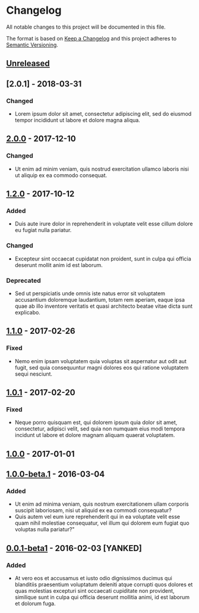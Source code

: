 # Changelog
All notable changes to this project will be documented in this file.

The format is based on [Keep a Changelog](http://keepachangelog.com/en/1.0.0/)
and this project adheres to [Semantic Versioning](http://semver.org/spec/v2.0.0.html).

## [Unreleased]

## [2.0.1] - 2018-03-31
### Changed
- Lorem ipsum dolor sit amet, consectetur adipiscing elit, sed do eiusmod tempor incididunt ut labore et dolore magna aliqua.

## [2.0.0] - 2017-12-10
### Changed
- Ut enim ad minim veniam, quis nostrud exercitation ullamco laboris nisi ut aliquip ex ea commodo consequat.

## [1.2.0] - 2017-10-12
### Added
- Duis aute irure dolor in reprehenderit in voluptate velit esse cillum dolore eu fugiat nulla pariatur.

### Changed
- Excepteur sint occaecat cupidatat non proident, sunt in culpa qui officia deserunt mollit anim id est laborum.

### Deprecated
- Sed ut perspiciatis unde omnis iste natus error sit voluptatem accusantium doloremque laudantium, totam rem aperiam, eaque ipsa quae ab illo inventore veritatis et quasi architecto beatae vitae dicta sunt explicabo.

## [1.1.0] - 2017-02-26
### Fixed
-  Nemo enim ipsam voluptatem quia voluptas sit aspernatur aut odit aut fugit, sed quia consequuntur magni dolores eos qui ratione voluptatem sequi nesciunt.

## [1.0.1] - 2017-02-20
### Fixed
- Neque porro quisquam est, qui dolorem ipsum quia dolor sit amet, consectetur, adipisci velit, sed quia non numquam eius modi tempora incidunt ut labore et dolore magnam aliquam quaerat voluptatem.

## [1.0.0] - 2017-01-01

## [1.0.0-beta.1] - 2016-03-04
### Added
- Ut enim ad minima veniam, quis nostrum exercitationem ullam corporis suscipit laboriosam, nisi ut aliquid ex ea commodi consequatur?
- Quis autem vel eum iure reprehenderit qui in ea voluptate velit esse quam nihil molestiae consequatur, vel illum qui dolorem eum fugiat quo voluptas nulla pariatur?"

## [0.0.1-beta1] - 2016-02-03 [YANKED]
### Added
- At vero eos et accusamus et iusto odio dignissimos ducimus qui blanditiis praesentium voluptatum deleniti atque corrupti quos dolores et quas molestias excepturi sint occaecati cupiditate non provident, similique sunt in culpa qui officia deserunt mollitia animi, id est laborum et dolorum fuga.

[Unreleased]: https://bitbucket.org/organisation_name/repository_name/branches/compare/develop%0Dv2.0.0
[2.0.0]: https://bitbucket.org/organisation_name/repository_name/branches/compare/v2.0.0%0Dv1.2.0
[1.2.0]: https://bitbucket.org/organisation_name/repository_name/branches/compare/v1.2.0%0Dv1.1.0
[1.1.0]: https://bitbucket.org/organisation_name/repository_name/branches/compare/v1.1.0%0Dv1.0.1
[1.0.1]: https://bitbucket.org/organisation_name/repository_name/branches/compare/v1.0.1%0Dv1.0.0
[1.0.0]: https://bitbucket.org/organisation_name/repository_name/branches/compare/v1.0.0%0Dv1.0.0-beta.1
[1.0.0-beta.1]: https://bitbucket.org/organisation_name/repository_name/branches/compare/v1.0.0-beta.1%0Dv0.0.1-beta1
[0.0.1-beta1]: https://bitbucket.org/organisation_name/repository_name/commits/tag/v0.0.1-beta1
